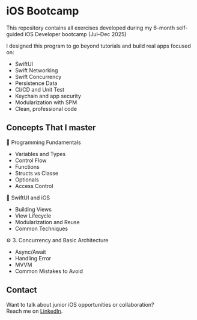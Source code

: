 # iOS Bootcamp

This repository contains all exercises developed during my 6-month self-guided iOS Developer bootcamp (Jul–Dec 2025)

I designed this program to go beyond tutorials and build real apps focused on:

- SwiftUI
- Swift Networking
- Swift Concurrency
- Persistence Data
- CI/CD and Unit Test
- Keychain and app security
- Modularization with SPM
- Clean, professional code


## Concepts That I master
🧠 Programming Fundamentals
  - Variables and Types
  -  Control Flow
  -  Functions
  -  Structs vs Classe
  -  Optionals
  -  Access Control

🍏 SwiftUI and iOS
  - Building Views
  - View Lifecycle
  - Modularization and Reuse
  - Common Techniques

⚙️ 3. Concurrency and Basic Architecture
  - Async/Await
  - Handling Error
  - MVVM
  - Common Mistakes to Avoid


## Contact

Want to talk about junior iOS opportunities or collaboration?  
Reach me on [LinkedIn](https://www.linkedin.com/in/seu-perfil).

